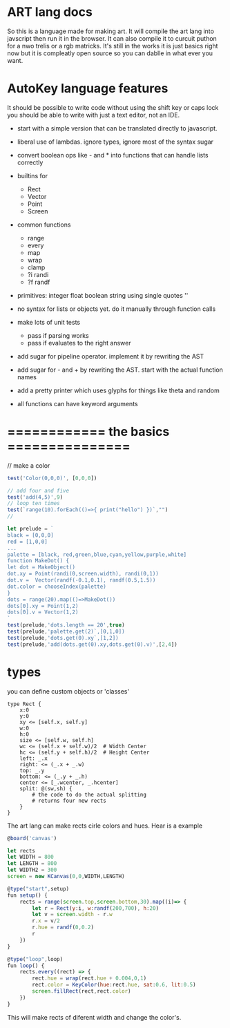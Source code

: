 # ART lang docs
So this is a language made for making art.
It will compile the art lang into javscript then run it in the browser.
It can also compile it to curcuit puthon for a nwo trelis or a rgb matricks.
It's still in the works it is just basics right now but it is compleatly open source so you can dablle in what ever you want.
# AutoKey language features

It should be possible to write code without using the shift key or caps lock
you should be able to write with just a text editor, not an IDE.

* start with a simple version that can be translated directly to javascript.
* liberal use of lambdas. ignore types, ignore most of the syntax sugar
* convert boolean ops like - and * into functions that can handle lists correctly
* builtins for
    * Rect
    * Vector
    * Point
    * Screen
* common functions
    * range
    * every
    * map
    * wrap
    * clamp
    * ?i randi
    * ?f randf
* primitives:
  integer
  float
  boolean
  string using single quotes ''
* no syntax for lists or objects yet. do it manually through function calls
* make lots of unit tests
  * pass if parsing works
  * pass if evaluates to the right answer

* add sugar for pipeline operator. implement it by rewriting the AST
* add sugar for - and + by rewriting the AST. start with the actual function names
* add a pretty printer which uses glyphs for things like theta and random
* all functions can have keyword arguments



# ============ the basics =============== #

// make a color
```javascript
test('Color(0,0,0)', [0,0,0])
```

```javascript
// add four and five
test('add(4,5)',9)
// loop ten times
test(`range(10).forEach(()=>{ print("hello") })`,"")
//
```

```javascript
let prelude = `
black = [0,0,0]
red = [1,0,0]
...
palette = [black, red,green,blue,cyan,yellow,purple,white]
function MakeDot() {
let dot = MakeObject()
dot.xy = Point(randi(0,screen.width), randi(0,1))
dot.v =  Vector(randf(-0.1,0.1), randf(0.5,1.5))
dot.color = chooseIndex(palette)
}
dots = range(20).map(()=>MakeDot())
dots[0].xy = Point(1,2)
dots[0].v = Vector(1,2)
`
test(prelude,'dots.length == 20',true)
test(prelude,'palette.get(2)`,[0,1,0])
test(prelude,'dots.get(0).xy`,[1,2])
test(prelude,'add(dots.get(0).xy,dots.get(0).v)',[2,4])
```


# types

you can define custom objects or 'classes'

```
type Rect {
    x:0
    y:0
    xy <= [self.x, self.y]
    w:0
    h:0
    size <= [self.w, self.h]
    wc <= (self.x + self.w)/2  # Width Center
    hc <= (self.y + self.h)/2  # Height Center
    left: _.x
    right: <= (_.x + _.w)
    top: _.y
    bottom: <= (_.y + _.h)
    center <= [_.wcenter, _.hcenter]
    split: @(sw,sh) {
        # the code to do the actual splitting
        # returns four new rects
    }
}
```
The art lang can make rects cirle colors and hues.
Hear is a example

```Javascript
@board('canvas')

let rects
let WIDTH = 800
let LENGTH = 800
let WIDTH2 = 300
screen = new KCanvas(0,0,WIDTH,LENGTH)

@type("start",setup)
fun setup() {
    rects = range(screen.top,screen.bottom,30).map((i)=> {
        let r = Rect(y:i, w:randf(200,700), h:20)
        let v = screen.width - r.w
        r.x = v/2
        r.hue = randf(0,0.2)
        r
    })
}

@type("loop",loop)
fun loop() {
    rects.every((rect) => {
        rect.hue = wrap(rect.hue + 0.004,0,1)
        rect.color = KeyColor(hue:rect.hue, sat:0.6, lit:0.5)
        screen.fillRect(rect,rect.color)
    })
}
```
This will make rects of diferent width and change the color's.